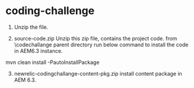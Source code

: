 # coding-challenge

1. Unzip the file.

2. source-code.zip  Unzip this zip file, contains the project code. from \codechallange parent directory run below command to install the code in AEM6.3 instance.

mvn clean install -PautoInstallPackage

3. newrelic-codingchallange-content-pkg.zip install content package in AEM 6.3.
